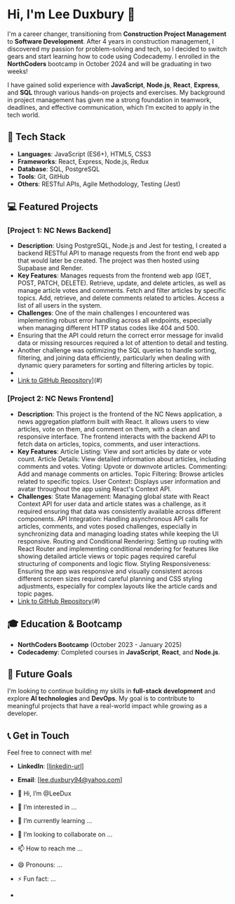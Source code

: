 # Hi, I'm Lee Duxbury 👋

I'm a career changer, transitioning from **Construction Project Management** to **Software Development**. After 4 years in construction management, I discovered my passion for problem-solving and tech, so I decided to switch gears and start learning how to code using Codecademy. I enrolled in the **NorthCoders** bootcamp in October 2024 and will be graduating in two weeks!

I have gained solid experience with **JavaScript**, **Node.js**, **React**, **Express**, and **SQL** through various hands-on projects and exercises. My background in project management has given me a strong foundation in teamwork, deadlines, and effective communication, which I’m excited to apply in the tech world.

## 🚀 Tech Stack
- **Languages**: JavaScript (ES6+), HTML5, CSS3
- **Frameworks**: React, Express, Node.js, Redux
- **Database**: SQL, PostgreSQL
- **Tools**: Git, GitHub
- **Others**: RESTful APIs, Agile Methodology, Testing (Jest)

## 💻 Featured Projects
### [Project 1: NC News Backend]
- **Description**: Using PostgreSQL, Node.js and Jest for testing, I created a backend RESTful API to manage requests from the front end web app that would later be created. The project was then hosted using Supabase and Render.
- **Key Features**: Manages requests from the frontend web app (GET, POST, PATCH, DELETE). Retrieve, update, and delete articles, as well as manage article votes and comments. Fetch and filter articles by specific topics.
Add, retrieve, and delete comments related to articles. Access a list of all users in the system. 
- **Challenges**: One of the main challenges I encountered was implementing robust error handling across all endpoints, especially when managing different HTTP status codes like 404 and 500.
- Ensuring that the API could return the correct error message for invalid data or missing resources required a lot of attention to detail and testing.
- Another challenge was optimizing the SQL queries to handle sorting, filtering, and joining data efficiently, particularly when dealing with dynamic query parameters for sorting and filtering articles by topic.
- 
- [Link to GitHub Repository](https://github.com/LeeDux/my-nc-news)](#)

### [Project 2: NC News Frontend]
- **Description**: This project is the frontend of the NC News application, a news aggregation platform built with React. It allows users to view articles, vote on them, and comment on them, with a clean and responsive interface.
  The frontend interacts with the backend API to fetch data on articles, topics, comments, and user interactions.
- **Key Features**: Article Listing: View and sort articles by date or vote count.
Article Details: View detailed information about articles, including comments and votes.
 Voting: Upvote or downvote articles.
 Commenting: Add and manage comments on articles.
 Topic Filtering: Browse articles related to specific topics.
 User Context: Displays user information and avatar throughout the app using React's Context API.
- **Challenges**: State Management: Managing global state with React Context API for user data and article states was a challenge, as it required ensuring that data was consistently available across different components.
 API Integration: Handling asynchronous API calls for articles, comments, and votes posed challenges, especially in synchronizing data and managing loading states while keeping the UI responsive.
 Routing and Conditional Rendering: Setting up routing with React Router and implementing conditional rendering for features like showing detailed article views or topic pages required careful structuring of components and logic flow.
 Styling Responsiveness: Ensuring the app was responsive and visually consistent across different screen sizes required careful planning and CSS styling adjustments, especially for complex layouts like the article cards and topic pages.
- [Link to GitHub Repository](https://github.com/LeeDux/nc-news)(#)

## 🎓 Education & Bootcamp
- **NorthCoders Bootcamp** (October 2023 - January 2025)
- **Codecademy**: Completed courses in **JavaScript**, **React**, and **Node.js**.

## 🌱 Future Goals
I'm looking to continue building my skills in **full-stack development** and explore **AI technologies** and **DevOps**. My goal is to contribute to meaningful projects that have a real-world impact while growing as a developer.

## 📞 Get in Touch
Feel free to connect with me!
- **LinkedIn**: [[linkedin-url](https://www.linkedin.com/in/lee-duxbury-798283110/)]
- **Email**: [lee.duxbury94@yahoo.com]











- 👋 Hi, I’m @LeeDux
- 👀 I’m interested in ...
- 🌱 I’m currently learning ...
- 💞️ I’m looking to collaborate on ...
- 📫 How to reach me ...
- 😄 Pronouns: ...
- ⚡ Fun fact: ...
- 

<!---
LeeDux/LeeDux is a ✨ special ✨ repository because its `README.md` (this file) appears on your GitHub profile.
You can click the Preview link to take a look at your changes.
--->
